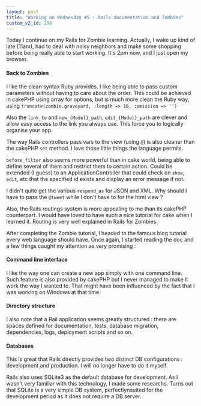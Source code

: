```yaml
---
layout: post
title: "Working on Wednesday #5 : Rails documentation and Zombies"
custom_v2_id: 298
---
```


Today I continue on my Rails for Zombie learning. Actually, I wake up kind of
late (11am), had to deal with noisy neighbors and make some shopping before
being really able to start working. It's 2pm now, and I just open my browser.

#### Back to Zombies

I like the clean syntax Ruby provides. I like being able to pass custom
parameters without having to care about the order. This could be achieved in
cakePHP using array for options, but is much more clean the Ruby way, using
`truncate(zombie.graveyard, :length => 10, :omission => '')`

Also the `link_to` and `new_{Model}_path`, `edit_{Model}_path` are clever and
allow easy access to the link you always use. This force you to logically
organise your app.

The way Rails controllers pass vars to the view (using `@`) is also cleaner
than the cakePHP `set` method. I love those little things the language
permits.

`before_filter` also seems more powerful than in cake world, being able to
define several of them and restrict them to certain action. Could be extended
(I guess) to an ApplicationController that could check on `show`, `edit`, etc
that the specified id exists and display an error message if not.

I didn't quite get the various `respond_as` for JSON and XML. Why should I
have to pass the `@tweet` while I don't have to for the html view ?

Also, the Rails routings system is more appealing to me than its cakePHP
counterpart. I would have loved to have such a nice tutorial for cake when I
learned it. Routing is very well explained in Rails for Zombies.

After completing the Zombie tutorial, I headed to the famous blog tutorial
every web language should have. Once again, I started reading the doc and a
few things caught my attention as very promising :

#### Command line interface

I like the way one can create a new app simply with one command line. Such
feature is also provided by cakePHP but I never managed to make it work the
way I wanted to. That might have been influenced by the fact that I was
working on Windows at that time.

#### Directory structure

I also note that a Rail application seems greatly structured : there are
spaces defined for documentation, tests, database migration, dependencies,
logs, deployment scripts and so on.

#### Databases

This is great that Rails directly provides two distinct DB configurations :
development and production. I will no longer have to do it myself.

Rails also uses SQLite3 as the default database for development. As I wasn't
very familiar with this technology, I made some researchs. Turns out that
SQLite is a very simple DB system, perfectlynsuited for the development period
as it does not require a DB server.

